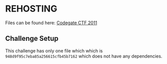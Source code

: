 # REHOSTING

Files can be found here: [Codegate CTF 2011](https://shell-storm.org/repo/CTF/GITS-2012/RE/400%20pts/)

## Challenge Setup
This challenge has only one file which which is `948d9f95c7eba85a256615cfb45b7162` which does not have any dependencies.
